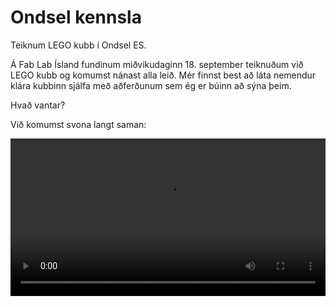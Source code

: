 # Ondsel kennsla

Teiknum LEGO kubb í Ondsel ES.

Á Fab Lab Ísland fundinum miðvikudaginn 18. september teiknuðum við LEGO kubb og komumst nánast alla leið. Mér finnst best að láta nemendur klára kubbinn sjálfa með aðferðunum sem ég er búinn að sýna þeim.

Hvað vantar?

Við komumst svona langt saman:

<video controls width=100%>
        <source src="images/lego-flip.mp4" type="video/mp4">
    </video>
